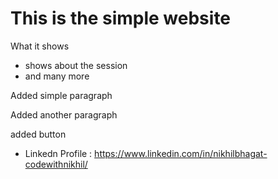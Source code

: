 <h1>This is the simple website </h1>

What it shows
- shows about the session
- and many more

<p>Added simple paragraph</p>
<p>Added another paragraph</p>
<p>added button</p>

- Linkedn Profile : https://www.linkedin.com/in/nikhilbhagat-codewithnikhil/
